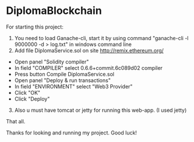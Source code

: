 # DiplomaBlockchain

For starting this project:
 
  1) You need to load  Ganache-cli, start it by using command "ganache-cli -l 9000000 -d > log.txt" in windows command line
  2) Add file DiplomaService.sol on site http://remix.ethereum.org/
   * Open panel "Solidity compiler" 
   * In field "COMPILER" select 0.6.6+commit.6c089d02 compiler
   * Press button Compile DiplomaService.sol
   * Open panel "Deploy & run transactions"
   * In field "ENVIRONMENT" select "Web3 Provider"
   * Click "OK"
   * Click "Deploy"
  3) Also u must have tomcat or jetty for running this web-app. (I used jetty)

That all.

Thanks for looking and running my project. Good luck!